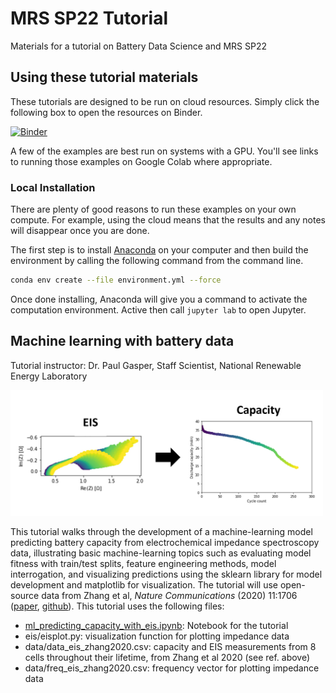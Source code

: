 # MRS SP22 Tutorial

Materials for a tutorial on Battery Data Science and MRS SP22

## Using these tutorial materials

These tutorials are designed to be run on cloud resources. 
Simply click the following box to open the resources on Binder.

[![Binder](https://mybinder.org/badge_logo.svg)](https://mybinder.org/v2/gh/battery-data-commons/mrs-sp22-tutorial/HEAD)

A few of the examples are best run on systems with a GPU. You'll see links to running those examples on Google Colab where appropriate.

### Local Installation

There are plenty of good reasons to run these examples on your own compute.
For example, using the cloud means that the results and any notes will disappear once you are done.

The first step is to install [Anaconda](https://docs.conda.io/en/latest/miniconda.html) on your computer and then build the environment by calling the following command from the command line.

```bash
conda env create --file environment.yml --force
```

Once done installing, Anaconda will give you a command to activate the computation environment. Active then call `jupyter lab` to open Jupyter.

## Machine learning with battery data
Tutorial instructor: Dr. Paul Gasper, Staff Scientist, National Renewable Energy Laboratory

<img src="figures/eis_to_q.png" width="500"/>

This tutorial walks through the development of a machine-learning model predicting battery capacity from electrochemical impedance spectroscopy data, illustrating basic machine-learning topics such as evaluating model fitness with train/test splits, feature engineering methods, model interrogation, and visualizing predictions using the sklearn library for model development and matplotlib for visualization. The tutorial will use open-source data from Zhang et al, *Nature Communications* (2020) 11:1706 ([paper](https://www.nature.com/articles/s41467-020-15235-7.pdf), [github](https://github.com/YunweiZhang/ML-identify-battery-degradation)). This tutorial uses the following files:
- [ml_predicting_capacity_with_eis.ipynb](/ml_predicting_capacity_with_eis.ipynb): Notebook for the tutorial
- eis/eisplot.py: visualization function for plotting impedance data
- data/data_eis_zhang2020.csv: capacity and EIS measurements from 8 cells throughout their lifetime, from Zhang et al 2020 (see ref. above)
- data/freq_eis_zhang2020.csv: frequency vector for plotting impedance data
